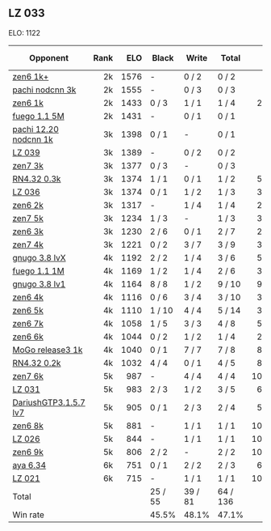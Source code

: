 ## LZ 033 ##

ELO: 1122

Opponent | Rank | ELO | Black | Write | Total | Win rate
---------|-----:|----:|-------|-------|-------|-------:
[zen6 1k+](zen6%201k+.md) | 2k | 1576 | - | 0 / 2 | 0 / 2 | 0.0%
[pachi nodcnn 3k](pachi%20nodcnn%203k.md) | 2k | 1555 | - | 0 / 3 | 0 / 3 | 0.0%
[zen6 1k](zen6%201k.md) | 2k | 1433 | 0 / 3 | 1 / 1 | 1 / 4 | 25.0%
[fuego 1.1 5M](fuego%201.1%205M.md) | 2k | 1431 | - | 0 / 1 | 0 / 1 | 0.0%
[pachi 12.20 nodcnn 1k](pachi%2012.20%20nodcnn%201k.md) | 3k | 1398 | 0 / 1 | - | 0 / 1 | 0.0%
[LZ 039](LZ%20039.md) | 3k | 1389 | - | 0 / 2 | 0 / 2 | 0.0%
[zen7 3k](zen7%203k.md) | 3k | 1377 | 0 / 3 | - | 0 / 3 | 0.0%
[RN4.32 0.3k](RN4.32%200.3k.md) | 3k | 1374 | 1 / 1 | 0 / 1 | 1 / 2 | 50.0%
[LZ 036](LZ%20036.md) | 3k | 1374 | 0 / 1 | 1 / 2 | 1 / 3 | 33.3%
[zen6 2k](zen6%202k.md) | 3k | 1317 | - | 1 / 4 | 1 / 4 | 25.0%
[zen7 5k](zen7%205k.md) | 3k | 1234 | 1 / 3 | - | 1 / 3 | 33.3%
[zen6 3k](zen6%203k.md) | 3k | 1230 | 2 / 6 | 0 / 1 | 2 / 7 | 28.6%
[zen7 4k](zen7%204k.md) | 3k | 1221 | 0 / 2 | 3 / 7 | 3 / 9 | 33.3%
[gnugo 3.8 lvX](gnugo%203.8%20lvX.md) | 4k | 1192 | 2 / 2 | 1 / 4 | 3 / 6 | 50.0%
[fuego 1.1 1M](fuego%201.1%201M.md) | 4k | 1169 | 1 / 2 | 1 / 4 | 2 / 6 | 33.3%
[gnugo 3.8 lv1](gnugo%203.8%20lv1.md) | 4k | 1164 | 8 / 8 | 1 / 2 | 9 / 10 | 90.0%
[zen6 4k](zen6%204k.md) | 4k | 1116 | 0 / 6 | 3 / 4 | 3 / 10 | 30.0%
[zen6 5k](zen6%205k.md) | 4k | 1110 | 1 / 10 | 4 / 4 | 5 / 14 | 35.7%
[zen6 7k](zen6%207k.md) | 4k | 1058 | 1 / 5 | 3 / 3 | 4 / 8 | 50.0%
[zen6 6k](zen6%206k.md) | 4k | 1044 | 0 / 2 | 1 / 2 | 1 / 4 | 25.0%
[MoGo release3 1k](MoGo%20release3%201k.md) | 4k | 1040 | 0 / 1 | 7 / 7 | 7 / 8 | 87.5%
[RN4.32 0.2k](RN4.32%200.2k.md) | 4k | 1032 | 4 / 4 | 0 / 1 | 4 / 5 | 80.0%
[zen7 6k](zen7%206k.md) | 5k | 987 | - | 4 / 4 | 4 / 4 | 100.0%
[LZ 031](LZ%20031.md) | 5k | 983 | 2 / 3 | 1 / 2 | 3 / 5 | 60.0%
[DariushGTP3.1.5.7 lv7](DariushGTP3.1.5.7%20lv7.md) | 5k | 905 | 0 / 1 | 2 / 3 | 2 / 4 | 50.0%
[zen6 8k](zen6%208k.md) | 5k | 881 | - | 1 / 1 | 1 / 1 | 100.0%
[LZ 026](LZ%20026.md) | 5k | 844 | - | 1 / 1 | 1 / 1 | 100.0%
[zen6 9k](zen6%209k.md) | 5k | 806 | 2 / 2 | - | 2 / 2 | 100.0%
[aya 6.34](aya%206.34.md) | 6k | 751 | 0 / 1 | 2 / 2 | 2 / 3 | 66.7%
[LZ 021](LZ%20021.md) | 6k | 715 | - | 1 / 1 | 1 / 1 | 100.0%
Total | | | 25 / 55 | 39 / 81 | 64 / 136 | 
Win rate| | | 45.5% | 48.1% | 47.1% | 
